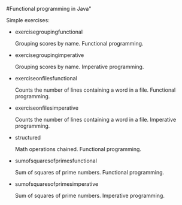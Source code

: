 #Functional programming in Java"

Simple exercises:

* exercisegroupingfunctional

  Grouping scores by name. Functional programming.


* exercisegroupingimperative

  Grouping scores by name. Imperative programming.


* exerciseonfilesfunctional

  Counts the number of lines containing a word in a file. Functional programming.


* exerciseonfilesimperative

  Counts the number of lines containing a word in a file. Imperative programming.


* structured

  Math operations chained. Functional programming.


* sumofsquaresofprimesfunctional

  Sum of squares of prime numbers. Functional programming.


* sumofsquaresofprimesimperative

  Sum of squares of prime numbers. Imperative programming.
